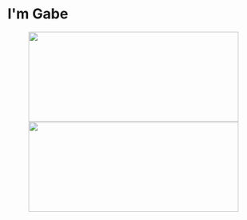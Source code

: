 # I'm Gabe

<p align="center">
  <a href="https://github.com/ebagabe">
    <img height="180em" width=420px src="https://github-readme-stats-eight-theta.vercel.app/api?username=ebagabe&show_icons=true&theme=onedark&include_all_commits=true&count_private=true"/>
    <img height="180em" width=420px src="https://github-readme-stats-eight-theta.vercel.app/api/top-langs/?username=ebagabe&layout=compact&langs_count=8&theme=onedark"/>
  </a>
</p>




 
   

